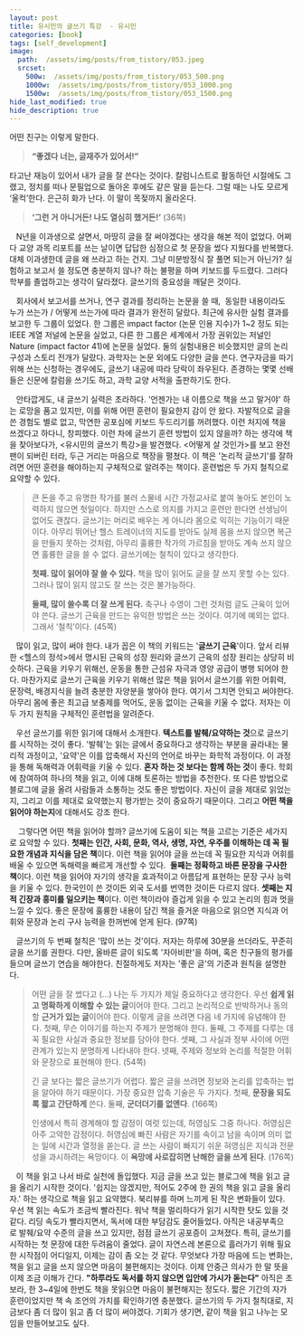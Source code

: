 ```yaml
---
layout: post
title: 유시민의 글쓰기 특강  - 유시민
categories: [book]
tags: [self_development]
image:
  path:  /assets/img/posts/from_tistory/053.jpeg
  srcset:
    500w:  /assets/img/posts/from_tistory/053_500.png
    1000w:  /assets/img/posts/from_tistory/053_1000.png
    1500w:  /assets/img/posts/from_tistory/053_1500.png
hide_last_modified: true
hide_description: true
---
```


  




어떤 친구는 이렇게 말한다. 

> **“좋겠다 너는, 글재주가 있어서!”**

타고난 재능이 있어서 내가 글을 잘 쓴다는 것이다. 칼럼니스트로 활동하던 시절에도 그랬고, 정치를 떠나 문필업으로 돌아온 후에도 같은 말을 듣는다. 그럴 때는 나도 모르게 ‘울컥’한다. 은근히 화가 난다. 이 말이 목젖까지 올라온다. 

> **‘그런 거 아니거든! 나도 열심히 했거든!’** (36쪽)

  
   N년을 이과생으로 살면서, 마땅히 글을 잘 써야겠다는 생각을 해본 적이 없었다. 어쩌다 교양 과목 리포트를 쓰는 날이면 답답한 심정으로 첫 문장을 썼다 지웠다를 반복했다. 대체 이과생한데 글을 왜 쓰라고 하는 건지. 그냥 미분방정식 잘 풀면 되는거 아닌가? 실험하고 보고서 쓸 정도면 충분하지 않나? 하는 불평을 하며 키보드를 두드렸다. 그러다 학부를 졸업하고는 생각이 달라졌다. 글쓰기의 중요성을 깨달은 것이다. 

  


   회사에서 보고서를 쓰거나, 연구 결과를 정리하는 논문을 쓸 때,  동일한 내용이라도 누가 쓰는가 / 어떻게 쓰는가에 따라 결과가 완전히 달랐다. 최근에 유사한 실험 결과를 보고한 두 그룹이 있었다. 한 그룹은 impact factor (논문 인용 지수)가 1~2 정도 되는 IEEE 계열 저널에 논문을 실었고, 다른 한 그룹은 세계에서 가장 권위있는 저널인 Nature (impact factor 41)에 논문을 실었다. 둘의 실험내용은 비슷했지만 글의 논리 구성과 스토리 전개가 달랐다. 과학자는 논문 외에도 다양한 글을 쓴다. 연구자금을 따기 위해 쓰는 신청하는 경우에도, 글쓰기 내공에 따라 당락이 좌우된다. 존경하는 몇몇 선배들은 신문에 칼럼을 쓰기도 하고, 과학 교양 서적을 출판하기도 한다.

  


   안타깝게도, 내 글쓰기 실력은 초라하다. '언젠가는 내 이름으로 책을 쓰고 말거야' 하는 로망을 품고 있지만, 이를 위해 어떤 훈련이 필요한지 감이 안 왔다. 자발적으로 글을 쓴 경험도 별로 없고, 막연한 공포심에 키보드 두드리기를 꺼려했다. 이런 처지에 책을 쓰겠다고 하다니, 창피했다. 이런 차에 글쓰기 훈련 방법이 있지 않을까? 하는 생각에 책을 찾아보다가, <유시민의 글쓰기 특강\>을 발견했다. <어떻게 살 것인가\>를 보고 완전 팬이 되버린 터라, 두근 거리는 마음으로 책장을 펼쳤다. 이 책은 '논리적 글쓰기'를 잘하려면 어떤 훈련을 해야하는지 구체적으로 알려주는 책이다. 훈련법은 두 가지 철칙으로 요약할 수 있다. 

  


> 큰 돈을 주고 유명한 작가를 불러 스물네 시간 가정교사로 붙여 놓아도 본인이 노력하지 않으면 헛일이다. 하지만 스스로 의지를 가지고 훈련만 한다면 선생님이 없어도 괜찮다. 글쓰기는 머리로 배우는 게 아니라 몸으로 익히는 기능이기 때문이다. 아무리 뛰어난 헬스 트레이너의 지도를 받아도 실제 몸을 쓰지 않으면 복근을 만들지 못하는 것처럼, 아무리 훌륭한 작가의 가르침을 받아도 계속 쓰지 않으면 훌륭한 글을 쓸 수 없다. 글쓰기에는 철칙이 있다고 생각한다. 
>
> **첫째. 많이 읽어야 잘 쓸 수 있다.** 책을 많이 읽어도 글을 잘 쓰지 못할 수는 있다. 그러나 많이 읽지 않고도 잘 쓰는 것은 불가능하다. 
>
> **둘째, 많이 쓸수록 더 잘 쓰게 된다.** 축구나 수영이 그런 것처럼 글도 근육이 있어야 쓴다. 글쓰기 근육을 만드는 유익한 방법은 쓰는 것이다. 여기에 예외는 없다. 그래서 ‘철칙’이다. (45쪽)

  
   많이 읽고, 많이 써야 한다. 내가 꼽은 이 책의 키워드는 '**글쓰기 근육**'이다. 앞서 리뷰한 <헬스의 정석\>에서 명시된 근육의 성장 원리와 글쓰기 근육의 성장 원리는 상당히 비슷하다. 근육을 키우기 위해선, 운동을 통한 근섬유 자극과 영양 공급이 병행 되어야 한다. 마찬가지로 글쓰기 근육을 키우기 위해선 많은 책을 읽어서 글쓰기를 위한 어휘력, 문장력, 배경지식을 늘려 충분한 자양분을 쌓아야 한다. 여기서 그치면 안되고 써야한다. 아무리 몸에 좋은 최고급 보충제를 먹어도, 운동 없이는 근육을 키울 수 없다. 저자는 이 두 가지 원칙을 구체적인 훈련법을 알려준다.  

   우선 글쓰기를 위한 읽기에 대해서 소개한다. **텍스트를 발췌/요약하는 것**으로 글쓰기를 시작하는 것이 좋다. '발췌'는 읽는 글에서 중요하다고 생각하는 부분을 골라내는 물리적 과정이고, '요약'은 이를 압축해서 자신의 언어로 바꾸는 화학적 과정이다. 이 과정을 통해 독해력과 어휘력을 키울 수 있다. **혼자 하는 것 보다는 함께 하는 것**이 좋다. 학회에 참여하여 하나의 책을 읽고, 이에 대해 토론하는 방법을 추천한다. 또 다른 방법으로 블로그에 글을 올려 사람들과 소통하는 것도 좋은 방법이다. 자신이 글을 제대로 읽었는지, 그리고 이를 제대로 요약했는지 평가받는 것이 중요하기 때문이다. 그리고 **어떤 책을 읽어야 하는지**에 대해서도 강조 한다.

    그렇다면 어떤 책을 읽어야 할까? 글쓰기에 도움이 되는 책을 고르는 기준은 세가지로 요약할 수 있다. **첫째는 인간, 사회, 문화, 역사, 생명, 자연, 우주를 이해하는 데 꼭 필요한 개념과 지식을 담은 책**이다. 이런 책을 읽어야 글을 쓰는데 꼭 필요한 지식과 어휘를 배울 수 있으면 독해력을 빠르게 개선할 수 있다.  **둘째는 정확하고 바른 문장을 구사한 책**이다. 이런 책을 읽어야 자기의 생각을 효과적이고 아름답게 표현하는 문장 구사 능력을 키울 수 있다. 한국인이 쓴 것이든 외국 도서를 번역한 것이든 다르지 않다. **셋째는 지적 긴장과 흥미를 일으키는 책**이다. 이런 책이라야 즐겁게 읽을 수 있고 논리의 힘과 멋을 느낄 수 있다. 좋은 문장에 훌륭한 내용이 담긴 책을 즐거운 마음으로 읽으면 지식과 어휘와 문장과 논리 구사 능력을 한꺼번에 얻게 된다. (97쪽)

  


   글쓰기의 두 번째 철칙은 '많이 쓰는 것'이다. 저자는 하루에 30분을 쓰더라도, 꾸준히 글을 쓰기를 권한다. 다만, 올바른 글이 되도록 '자아비판'을 하며, 혹은 친구들의 평가를 들으며 글쓰기 연습을 해야한다. 친절하게도 저자는 '좋은 글'의 기준과 원칙을 설명한다. 

  


> 어떤 글을 잘 썼다고 (…) 나는 두 가지가 제일 중요하다고 생각한다. 우선 **쉽게 읽고 명확하게 이해할 수 있는 글**이어야 한다. 그리고 논리적으로 반박하거나 동의할 **근거가 있는 글**이어야 한다. 이렇게 글을 쓰려면 다음 네 가지에 유념해야 한다. 첫째, 무슨 이야기를 하는지 주제가 분명해야 한다. 둘째, 그 주제를 다루는 데 꼭 필요한 사실과 중요한 정보를 담아야 한다. 셋째, 그 사실과 정부 사이에 어떤 관계가 있는지 분명하게 나타내야 한다. 넷째, 주제와 정보와 논리를 적절한 어휘와 문장으로 표현해야 한다. (54쪽)
>
> 긴 글 보다는 짧은 글쓰기가 어렵다. 짧은 글을 쓰려면 정보와 논리를 압축하는 법을 알아야 하기 때문이다. 가장 중요한 압축 기술은 두 가지다. 첫째, **문장을 되도록 짧고 간단하게** 쓴다. 둘째, **군더더기를 없앤다**. (166쪽)
>
> 인생에서 특히 경계해야 할 감정이 여럿 있는데, 허영심도 그중 하나다. 허영심은 아주 고약한 감정이다. 허영심에 빠진 사람은 자기를 속이고 남을 속이며 의미 없는 일에 시간과 열정을 쏟는다. 글 쓰는 사람이 빠지기 쉬운 혀영심은 지식과 전문성을 과시하려는 욕망이다. 이 **욕망에 사로잡히면 난해한 글을 쓰게 된다**. (176쪽)

  


   이 책을 읽고 나서 바로 실천에 돌입했다. 지금 글을 쓰고 있는 블로그에 책을 읽고 글을 올리기 시작한 것이다. '쉽지는 않겠지만, 적어도 2주에 한 권의 책을 읽고 글을 올리자.' 하는 생각으로 책을 읽고 요약했다. 북리뷰를 하며 느끼게 된 작은 변화들이 있다. 우선 책 읽는 속도가 조금씩 빨라진다. 워낙 책을 멀리하다가 읽기 시작한 탓도 있을 것 같다. 리딩 속도가 빨라지면서, 독서에 대한 부담감도 줄어들었다. 아직은 내공부족으로 발췌/요약 수준의 글을 쓰고 있지만, 점점 글쓰기 공포증이 고쳐졌다. 특히, 글쓰기를 시작하는 첫 문장에 대한 두려움이 줄었다. 글이 자연스레 본론으로 흘러가기 위해 필요한 시작점이 어디일지, 이제는 감이 좀 오는 것 같다. 무엇보다 가장 마음에 드는 변화는, 책을 읽고 글을 쓰지 않으면 마음이 불편해지는 것이다. 이제 안중근 의사가 한 말 뜻을 이제 조금 이해가 간다. **"하루라도 독서를 하지 않으면 입안에 가시가 돋는다"** 아직은 초보라, 한 3~4일에 한번도 책을 못읽으면 마음이 불편해지는 정도다. 짧은 기간의 자가 훈련이었지만 책 속 조언의 가치를 확인하기엔 충분했다. 글쓰기의 두 가지 철칙대로, 지금보다 좀 더 많이 읽고 좀 더 많이 써야겠다. 기회가 생기면, 같이 책을 읽고 나누는 모임을 만들어보고도 싶다.


